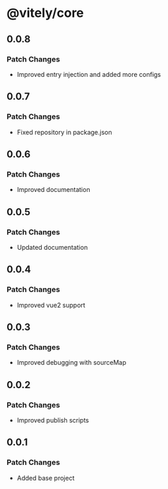 # @vitely/core

## 0.0.8

### Patch Changes

-   Improved entry injection and added more configs

## 0.0.7

### Patch Changes

-   Fixed repository in package.json

## 0.0.6

### Patch Changes

-   Improved documentation

## 0.0.5

### Patch Changes

-   Updated documentation

## 0.0.4

### Patch Changes

-   Improved vue2 support

## 0.0.3

### Patch Changes

-   Improved debugging with sourceMap

## 0.0.2

### Patch Changes

-   Improved publish scripts

## 0.0.1

### Patch Changes

-   Added base project
